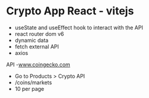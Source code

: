 # Crypto App React - vitejs

- useState and useEffect hook to interact with the API
- react router dom v6
- dynamic data
- fetch external API
- axios

API -www.coingecko.com

- Go to Products > Crypto API
- /coins/markets
- 10 per page
